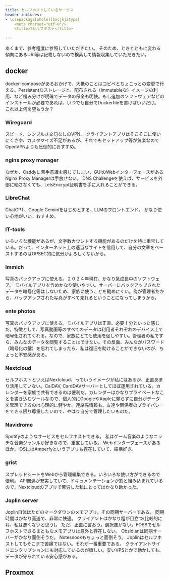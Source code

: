 ```yaml
---
title: セルフホストしているサービス
header-includes:
- \usepackage[whole]{bxcjkjatype}
	<meta charset="utf-8"/>
	<title>Tセルフホスト</title>

---
```

あくまで、参考程度に参照していただきたい。
そのため、ときとともに変わる傾向にあるURI等は記載しないので検索して情報収集していただきたい。

## docker
docker-composeがあるおかげで、大抵のことはコピペとちょこっとの変更で行える。Persistentなストレージと、配布される（Immutableな）イメージの利用、など棲み分けが明確でデータの保全も明快。もし追加のソフトウェアなどのインストールが必要であれば、いつでも自分でDockerfileを書けばいいだけ。
これ以上何を望もうか？

### Wireguard
スピード、シンプルさ文句なしのVPN。
クライアントアプリはそこそこに使いにくさや、カスタマイズ不足があるが、それでもセットアップ等が気楽なのでOpenVPNよりも圧倒的におすすめ。

### nginx proxy manager
なぜか、Caddyに苦手意識を感じてしまい、GUIのWebインターフェースがあるNginx Proxy Managerは手放せない。
DNS Challengeを使えば、サービスを外部に晒さなくても、LetsEncrypt証明書を手に入れることができる。

### LibreChat
ChatGPT、Google Geminiをはじめとする、LLMのフロントエンド。
かなり使い心地がいい。おすすめ。

### IT-tools
いろいろな機能があるが、文字数カウントする機能があるのだけを特に重宝している。だって、インターネット上の適当なサイトを信用して、自分の文章をペーストするのはOPSEC的に気分がよろしくないから。

### Immich
写真のバックアップに使える。２０２４年現在、かなり急成長中のソフトウェア。
モバイルアプリを含めかなり使いやすい。サーバーにバックアップされたデータを暗号化等はしないため、家族に使うことを勧めにくい。俺が管理者だから、バックアップされた写真がすべて見れるということになってしまうから。

### ente photos
写真のバックアップに使える。モバイルアプリは正直、必要十分といった感じだ。特徴として、写真動画等のすべてのデータは利用者それぞれのデバイス上で暗号化されてくれる。なので、家族にとても使用を促しやすい。管理者の私ですら、みんなのデータを閲覧することはできない。その反面、みんながパスワード（暗号化の鍵）を忘れてしまったら、私は復旧を助けることができないのが、ちょっと不安感がある。

### Nextcloud
セルフホストといえばNextcloud、っていうイメージが私にはあるが、正直あまり活用していない。CalDAV, CardDAVサーバーとしてほぼ運用されている。カレンダーを家族で共有できるのは便利だ。カレンダーはかなりプライベートなことを書き込むツールなので、個人的にGoogleやAppleに頼らずに自分がデータを管理できるのは心理的に健やか。連絡先情報も、友達や関係者のプライバシーをできる限り尊重したいので、やはり自分で管理したいものだ。

### Navidrome
Spotifyのようなサービスをセルフホストできる。
私はゲーム音楽のようなニッチな音楽ジャンルが好きなので、重宝している。
Webインターフェースがあるほか、iOSにはAmperfyというアプリも存在していて、結構好き。

### grist
スプレッドシートをWebから管理編集できる。いろいろな使い方ができるので便利。
API関連が充実していて、ドキュメンテーションが割と組み込まれているので、Nextcloudのアプリで苦労した私にとってはかなり助かった。

### Joplin server
Joplin自体はただのマークダウンのメモアプリ。その同期サーバーである。
同期時間はかなり高速で、非常に快適。
クライアントはかなり粗が目立つ(比較的にね、私は悪くないと思う)。
ただ、正直に言おう。選択肢がない。FOSSでセルフホストできるまともなメモアプリは意外と存在しない。
Obsidianは同期サーバーがかなり面倒そうだ。
Notesnookもちょっと面倒そう。
Joplinはセルフホストしてもそこまで苦痛ではない。それが一番重要である。
クライアントサイドエンクリプションにも対応しているのが嬉しい。安いVPSとかで動かしても、データが守られている安心感がある。

## Proxmox
